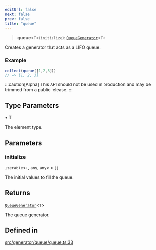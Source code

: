 ```yaml
---
editUrl: false
next: false
prev: false
title: "queue"
---
```


> **queue**\<`T`\>(`initialize`): [`QueueGenerator`](/api/interfaces/queuegenerator/)\<`T`\>

Creates a generator that acts as a LIFO queue.

### Example
```ts
collect(queue([1,2,3]))
// => [1, 2, 3]
```

:::caution[Alpha]
This API should not be used in production and may be trimmed from a public release.
:::

## Type Parameters

• **T**

The element type.

## Parameters

### initialize

`Iterable`\<`T`, `any`, `any`\> = `[]`

The initial values to fill the queue.

## Returns

[`QueueGenerator`](/api/interfaces/queuegenerator/)\<`T`\>

The queue generator.

## Defined in

[src/generator/queue/queue.ts:33](https://github.com/skyleague/axioms/blob/75fb1c5c977f1940e84e5cdcef2be336d1fd81da/src/generator/queue/queue.ts#L33)
